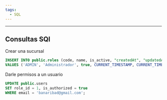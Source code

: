 ```yaml
---
tags:
  - SQL
---
```

---
## Consultas SQl

Crear una sucursal
```sql
INSERT INTO public.roles (code, name, is_active, "createdAt", "updatedAt")
VALUES ('ADMIN', 'Administrador', true, CURRENT_TIMESTAMP, CURRENT_TIMESTAMP);
```


Darle permisos a un usuario
```sql
UPDATE public.users 
SET role_id = 1, is_authorized = true 
WHERE email = 'banaribad@gmail.com';
```


